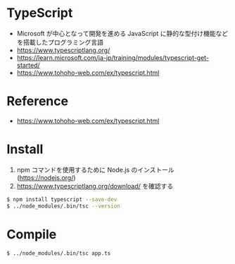 # TypeScript
- Microsoft が中心となって開発を進める JavaScript に静的な型付け機能などを搭載したプログラミング言語
- https://www.typescriptlang.org/
- https://learn.microsoft.com/ja-jp/training/modules/typescript-get-started/
- https://www.tohoho-web.com/ex/typescript.html

# Reference
- https://www.tohoho-web.com/ex/typescript.html

# Install
1. npm コマンドを使用するために Node.js のインストール (https://nodejs.org/)
2. https://www.typescriptlang.org/download/ を確認する
```bash
$ npm install typescript --save-dev
$ ../node_modules/.bin/tsc --version
```

# Compile
```bash
$ ../node_modules/.bin/tsc app.ts 
```
